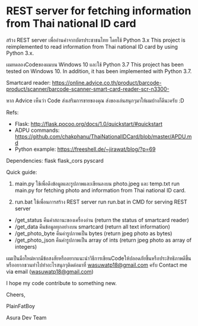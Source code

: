 # REST server for fetching information from Thai national ID card
สร้าง REST server เพื่ออ่านค่าจากบัตรประชาชนไทย โดยใช้ Python 3.x
This project is reimplemented to read information from Thai national ID card by using Python 3.x.

ผมทดลองCodeของผมบน Windows 10 และใช้ Python 3.7
This project has been tested on Windows 10. In addition, it has been implemented with Python 3.7.

Smartcard reader: https://online.advice.co.th/product/barcode-product/scanner/barcode-scanner-smart-card-reader-scr-n3300-

หาก Advice เห็นว่า Code ส่งเสริมการขายของคุณ ส่งของเล่นสนุกๆมาให้ผมบ้างก็ดีนะครับ :D

Refs:
 - Flask: http://flask.pocoo.org/docs/1.0/quickstart/#quickstart
 - ADPU commands: https://github.com/chakphanu/ThaiNationalIDCard/blob/master/APDU.md
 - Python example: https://freeshell.de/~jirawat/blog/?p=69

Dependencies:
flask
flask_cors
pyscard

Quick guide:
1. main.py ใช้เพื่อดึงข้อมูลและรูปภาพและเขียนลงบน photo.jpeg และ temp.txt
run main.py for fetching photo and information from Thai national ID card.

2. run.bat ใช้เพื่อนการสร้าง REST server
run run.bat in CMD for serving REST server
  - /get_status คืนค่าสถานะของเครื่องอ่าน (return the status of smartcard reader)
  - /get_data คืนข้อมูลทุกอย่างบน smartcard (return all text information)
  - /get_photo_byte คืนค่ารูปภาพเป็น bytes (return jpeg photo as bytes)
  - /get_photo_json คืนค่ารูปภาพเป็น array of ints (return jpeg photo as array of integers)


ผมเป็นมือใหม่หากมีข้อสงสัยหรืออยากแนะนำวิธีการเขียนCodeให้ปลอดภัยขึ้นหรือประสิทธิภาพดีขึ้นหรืออยากชวนทำไปทำอะไรสนุกๆติดต่อมาที่ wasuwatp18@gmail.com ครับ
Contact me via email (wasuwatp18@gmail.com)

I hope my code contribute to something new.

Cheers,

PlainFatBoy

Asura Dev Team
